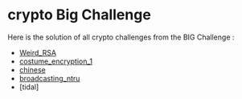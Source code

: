 # crypto Big Challenge

Here is the solution of all crypto challenges from the BIG Challenge :


- [Weird_RSA](https://github.com/bencheayoub/Weird_RSA)
- [costume_encryption_1](https://github.com/bencheayoub/costume_encryption_1)
- [chinese](https://github.com/bencheayoub/chinese)
- [broadcasting_ntru](https://github.com/bencheayoub/broadcasting_ntru)
- [tidal]
